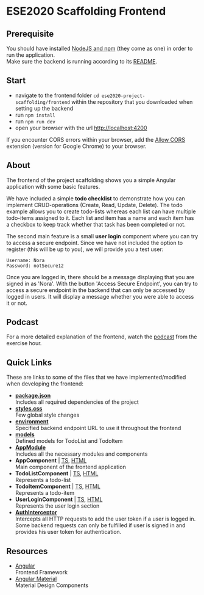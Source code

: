 # ESE2020 Scaffolding Frontend

## Prerequisite
You should have installed [NodeJS and npm](https://nodejs.org/en/download/) (they come as one) in order to run the application.  
Make sure the backend is running according to its [README](https://github.com/scg-unibe-ch/ese2020-project-scaffolding/blob/master/backend/README.md).

## Start
- navigate to the frontend folder `cd ese2020-project-scaffolding/frontend` within the repository that you downloaded when setting up the backend
- run `npm install`
- run `npm run dev`
- open your browser with the url [http://localhost:4200](http://localhost:4200/)

If you encounter CORS errors within your browser, add the [Allow CORS](https://chrome.google.com/webstore/detail/allow-cors-access-control/lhobafahddgcelffkeicbaginigeejlf?hl=en) extension (version for Google Chrome) to your browser.

## About
The frontend of the project scaffolding shows you a simple Angular application with some basic features.

We have included a simple **todo checklist** to demonstrate how you can implement CRUD-operations (Create, Read, Update, Delete).
The todo example allows you to create todo-lists whereas each list can have multiple todo-items assigned to it.
Each list and item has a name and each item has a checkbox to keep track whether that task has been completed or not.

The second main feature is a small **user login** component where you can try to access a secure endpoint.
Since we have not included the option to register (this will be up to you), we will provide you a test user:
````
Username: Nora
Password: notSecure12
````
Once you are logged in, there should be a message displaying that you are signed in as 'Nora'.
With the button 'Access Secure Endpoint', you can try to access a secure endpoint in the backend that can only be accessed by logged in users.
It will display a message whether you were able to access it or not.

## Podcast
For a more detailed explanation of the frontend, watch the [podcast](https://tube.switch.ch/switchcast/unibe.ch/series/9a3d9eb3-d0cc-4993-9ac9-3e4c975b63bb) from the exercise hour.

## Quick Links
These are links to some of the files that we have implemented/modified when developing the frontend:

- **[package.json](./package.json)**  
  Includes all required dependencies of the project
- **[styles.css](./src/styles.css)**  
  Few global style changes
- **[environment](./src/environments/environment.ts)**  
  Specified backend endpoint URL to use it throughout the frontend
- **[models](./src/app/models)**  
  Defined models for TodoList and TodoItem
- **[AppModule](./src/app/app.module.ts)**  
  Includes all the necessary modules and components
- **AppComponent** | [TS](./src/app/app.component.ts), [HTML](./src/app/app.component.html)  
  Main component of the frontend application
- **TodoListComponent** | [TS](./src/app/todo-list/todo-list.component.ts), [HTML](./src/app/todo-list/todo-list.component.html)  
  Represents a todo-list
- **TodoItemComponent** | [TS](./src/app/todo-list/todo-item.component.ts), [HTML](./src/app/todo-list/todo-item.component.html)  
  Represents a todo-item
- **UserLoginComponent** | [TS](./src/app/user-login/user-login.component.ts), [HTML](./src/app/user-login/user-login.component.html)  
  Represents the user login section
- **[AuthInterceptor](./src/app/auth/auth.interceptor.ts)**  
  Intercepts all HTTP requests to add the user token if a user is logged in.
  Some backend requests can only be fulfilled if user is signed in and provides his user token for authentication.

## Resources
- [Angular](https://angular.io/)  
  Frontend Framework 
- [Angular Material](https://material.angular.io/)  
  Material Design Components
